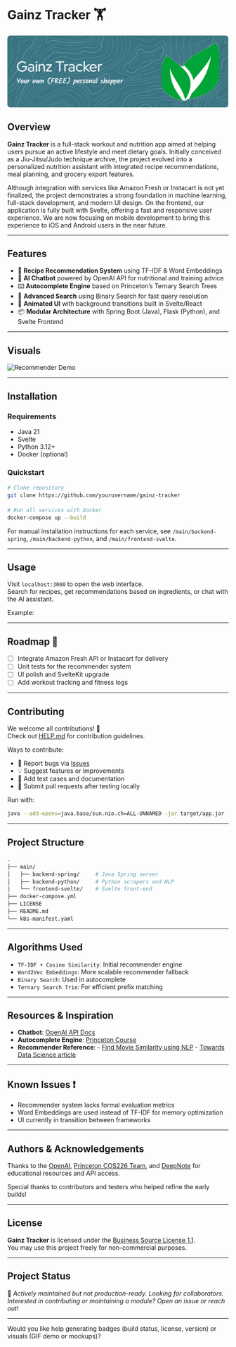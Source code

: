 
# Gainz Tracker 🏋️

[//]: # (![Header]&#40;assets/github-header-image.png&#41;)
<p align="center">
  <img src="assets/github-header-image.png" alt="Header" />
</p>

## Overview


**Gainz Tracker** is a full-stack workout and nutrition app aimed at helping users pursue an active lifestyle and meet dietary goals. Initially conceived as a Jiu-Jitsu/Judo technique archive, the project evolved into a personalized nutrition assistant with integrated recipe recommendations, meal planning, and grocery export features.

Although integration with services like Amazon Fresh or Instacart is not yet finalized, the project demonstrates a strong foundation in machine learning, full-stack development, and modern UI design. On the frontend, our application is fully built with Svelte, offering a fast and responsive user experience. We are now focusing on mobile development to bring this experience to iOS and Android users in the near future.

---

## Features

- 🥗 **Recipe Recommendation System** using TF-IDF & Word Embeddings
- 🤖 **AI Chatbot** powered by OpenAI API for nutritional and training advice
- ⌨️ **Autocomplete Engine** based on Princeton’s Ternary Search Trees
- 🔎 **Advanced Search** using Binary Search for fast query resolution
- 🌠 **Animated UI** with background transitions built in Svelte/React
- 📦 **Modular Architecture** with Spring Boot (Java), Flask (Python), and Svelte Frontend

---

## Visuals

![Recommender Demo](assets/demo.gif)

---

## Installation

### Requirements

- Java 21
- Svelte
- Python 3.12+
- Docker (optional)

### Quickstart

```bash
# Clone repository
git clone https://github.com/yourusername/gainz-tracker

# Run all services with Docker
docker-compose up --build
```

For manual installation instructions for each service, see `/main/backend-spring`, `/main/backend-python`, and `/main/frontend-svelte`.

---

## Usage

Visit `localhost:3000` to open the web interface.  
Search for recipes, get recommendations based on ingredients, or chat with the AI assistant.

Example:


---

## Roadmap 🚧

- [ ] Integrate Amazon Fresh API or Instacart for delivery
- [ ] Unit tests for the recommender system
- [ ] UI polish and SvelteKit upgrade
- [ ] Add workout tracking and fitness logs

---

## Contributing

We welcome all contributions! 🎉  
Check out [HELP.md](./HELP.md) for contribution guidelines.

Ways to contribute:
- 🐛 Report bugs via [Issues](https://github.com/yourrepo/issues)
- 💡 Suggest features or improvements
- 🧪 Add test cases and documentation
- 🤝 Submit pull requests after testing locally

Run with:
```bash
java --add-opens=java.base/sun.nio.ch=ALL-UNNAMED -jar target/app.jar
```


---

## Project Structure

```bash
.
├── main/
│   ├── backend-spring/     # Java Spring server
│   ├── backend-python/     # Python scrapers and NLP
│   └── frontend-svelte/    # Svelte front-end
├── docker-compose.yml
├── LICENSE
├── README.md
└── k8s-manifest.yaml
```

---

## Algorithms Used

- `TF-IDF + Cosine Similarity`: Initial recommender engine
- `Word2Vec Embeddings`: More scalable recommender fallback
- `Binary Search`: Used in autocomplete
- `Ternary Search Trie`: For efficient prefix matching

---

## Resources & Inspiration

- **Chatbot**: [OpenAI API Docs](https://platform.openai.com/docs/api-reference/introduction)
- **Autocomplete Engine**: [Princeton Course](https://www.cs.princeton.edu/courses/archive/fall23/cos226/assignments/autocomplete/specification.php)
- **Recommender Reference**:
        - [Find Movie Similarity using NLP](https://deepnote.com/app/jayjburgess/Find-Movie-Similarity-from-Plot-Summaries-2407ab30-36ba-4506-a9c8-54ba62fe48d6)
        - [Towards Data Science article](https://towardsdatascience.com/using-nlp-to-find-similar-movies-based-on-plot-summaries-b1481a2ba49b)

---

## Known Issues ❗

- Recommender system lacks formal evaluation metrics
- Word Embeddings are used instead of TF-IDF for memory optimization
- UI currently in transition between frameworks

---

## Authors & Acknowledgements

Thanks to the [OpenAI](https://platform.openai.com/), [Princeton COS226 Team](https://www.cs.princeton.edu/courses/archive/fall23/cos226), and [DeepNote](https://deepnote.com/) for educational resources and API access.

Special thanks to contributors and testers who helped refine the early builds!

---

## License

**Gainz Tracker** is licensed under the [Business Source License 1.1](./LICENSE).  
You may use this project freely for non-commercial purposes.

---

## Project Status

🚧 _Actively maintained but not production-ready. Looking for collaborators._  
_Interested in contributing or maintaining a module? Open an issue or reach out!_

---

Would you like help generating badges (build status, license, version) or visuals (GIF demo or mockups)?
